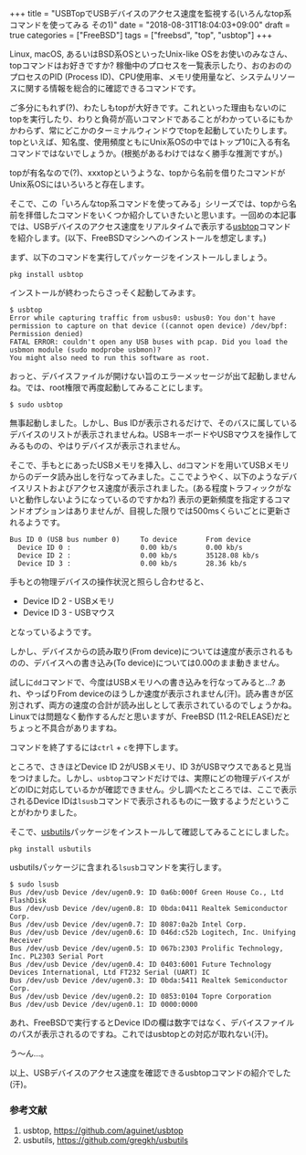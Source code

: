 +++
title = "USBTopでUSBデバイスのアクセス速度を監視する(いろんなtop系コマンドを使ってみる その1)"
date = "2018-08-31T18:04:03+09:00"
draft = true
categories = ["FreeBSD"]
tags = ["freebsd", "top", "usbtop"]
+++

Linux, macOS, あるいはBSD系OSといったUnix-like OSをお使いのみなさん、topコマンドはお好きですか? 稼働中のプロセスを一覧表示したり、おのおののプロセスのPID (Process ID)、CPU使用率、メモリ使用量など、システムリソースに関する情報を総合的に確認できるコマンドです。

ご多分にもれず(?)、わたしもtopが大好きです。これといった理由もないのにtopを実行したり、わりと負荷が高いコマンドであることがわかっているにもかかわらず、常にどこかのターミナルウィンドウでtopを起動していたりします。topといえば、知名度、使用頻度ともにUnix系OSの中ではトップ10に入る有名コマンドではないでしょうか。(根拠があるわけではなく勝手な推測ですが。)

topが有名なので(?)、xxxtopというような、topから名前を借りたコマンドがUnix系OSにはいろいろと存在します。

そこで、この「いろんなtop系コマンドを使ってみる」シリーズでは、topから名前を拝借したコマンドをいくつか紹介していきたいと思います。一回めの本記事では、USBデバイスのアクセス速度をリアルタイムで表示する[usbtop](https://github.com/aguinet/usbtop)コマンドを紹介します。(以下、FreeBSDマシンへのインストールを想定します。)

まず、以下のコマンドを実行してパッケージをインストールしましょう。

``` shell
pkg install usbtop
```

インストールが終わったらさっそく起動してみます。

``` shell-session
$ usbtop
Error while capturing traffic from usbus0: usbus0: You don't have permission to capture on that device ((cannot open device) /dev/bpf: Permission denied)
FATAL ERROR: couldn't open any USB buses with pcap. Did you load the usbmon module (sudo modprobe usbmon)?
You might also need to run this software as root.
```

おっと、デバイスファイルが開けない旨のエラーメッセージが出て起動しませんね。では、root権限で再度起動してみることにします。

``` shell-session
$ sudo usbtop
```

無事起動しました。しかし、Bus IDが表示されるだけで、そのバスに属しているデバイスのリストが表示されませんね。USBキーボードやUSBマウスを操作してみるものの、やはりデバイスが表示されません。

そこで、手もとにあったUSBメモリを挿入し、`dd`コマンドを用いてUSBメモリからのデータ読み出しを行なってみました。ここでようやく、以下のようなデバイスリストおよびアクセス速度が表示されました。(ある程度トラフィックがないと動作しないようになっているのですかね?) 表示の更新頻度を指定するコマンドオプションはありませんが、目視した限りでは500msくらいごとに更新されるようです。

``` shell-session
Bus ID 0 (USB bus number 0)     To device       From device
  Device ID 0 :                 0.00 kb/s       0.00 kb/s
  Device ID 2 :                 0.00 kb/s       35128.08 kb/s
  Device ID 3 :                 0.00 kb/s       28.36 kb/s
```

手もとの物理デバイスの操作状況と照らし合わせると、

- Device ID 2 - USBメモリ
- Device ID 3 - USBマウス

となっているようです。

しかし、デバイスからの読み取り(From device)については速度が表示されるものの、デバイスへの書き込み(To device)については0.00のまま動きません。

試しに`dd`コマンドで、今度はUSBメモリへの書き込みを行なってみると…? あれ、やっぱりFrom deviceのほうしか速度が表示されません(汗)。読み書きが区別されず、両方の速度の合計が読み出しとして表示されているのでしょうかね。Linuxでは問題なく動作するんだと思いますが、FreeBSD (11.2-RELEASE)だとちょっと不具合がありますね。

コマンドを終了するには`ctrl` + `c`を押下します。

<!--
リアルタイムで表示が更新されますので、大きなファイルをUSBメモリから、あるいはUSBメモリへコピーするようなときに、アクセス状況を確認するのに役立ちそうですね。
-->

ところで、さきほどDevice ID 2がUSBメモリ、ID 3がUSBマウスであると見当をつけました。しかし、`usbtop`コマンドだけでは、実際にどの物理デバイスがどのIDに対応しているかが確認できません。少し調べたところでは、ここで表示されるDevice IDは`lsusb`コマンドで表示されるものに一致するようだということがわかりました。

そこで、[usbutils](https://github.com/gregkh/usbutils)パッケージをインストールして確認してみることにしました。

``` shell
pkg install usbutils
```

usbutilsパッケージに含まれる`lsusb`コマンドを実行します。

``` shell-session
$ sudo lsusb
Bus /dev/usb Device /dev/ugen0.9: ID 0a6b:000f Green House Co., Ltd FlashDisk
Bus /dev/usb Device /dev/ugen0.8: ID 0bda:0411 Realtek Semiconductor Corp. 
Bus /dev/usb Device /dev/ugen0.7: ID 8087:0a2b Intel Corp. 
Bus /dev/usb Device /dev/ugen0.6: ID 046d:c52b Logitech, Inc. Unifying Receiver
Bus /dev/usb Device /dev/ugen0.5: ID 067b:2303 Prolific Technology, Inc. PL2303 Serial Port
Bus /dev/usb Device /dev/ugen0.4: ID 0403:6001 Future Technology Devices International, Ltd FT232 Serial (UART) IC
Bus /dev/usb Device /dev/ugen0.3: ID 0bda:5411 Realtek Semiconductor Corp. 
Bus /dev/usb Device /dev/ugen0.2: ID 0853:0104 Topre Corporation 
Bus /dev/usb Device /dev/ugen0.1: ID 0000:0000
```

あれ、FreeBSDで実行するとDevice IDの欄は数字ではなく、デバイスファイルのパスが表示されるのですね。これではusbtopとの対応が取れない(汗)。

う〜ん…。

以上、USBデバイスのアクセス速度を確認できるusbtopコマンドの紹介でした(汗)。

### 参考文献
1. usbtop, https://github.com/aguinet/usbtop
1. usbutils, https://github.com/gregkh/usbutils
